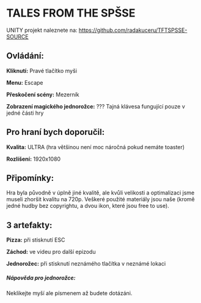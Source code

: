 # TALES FROM THE SPŠSE


UNITY projekt naleznete na: https://github.com/radakuceru/TFTSPSSE-SOURCE

## Ovládání:

**Kliknutí:** Pravé tlačítko myši

**Menu:** Escape

**Přeskočení scény:** Mezerník

**Zobrazení magického jednorožce:** ??? Tajná klávesa fungující pouze v jedné části hry


## Pro hraní bych doporučil:

**Kvalita:** ULTRA (hra většinou není moc náročná pokud nemáte toaster)

**Rozlišení:** 1920x1080

## Připomínky:

Hra byla původně v úplně jiné kvalitě, ale kvůli velikosti a optimalizaci jsme museli zhoršit kvalitu na 720p.
Veškeré použité materiály jsou naše (kromě jedné hudby bez copyrightu, a dvou ikon, které jsou free to use).

## 3 artefakty:

**Pizza:** při stisknutí ESC

**Záchod:** ve videu pro další epizodu

**Jednorožec:** při stisknutí neznámého tlačítka v neznámé lokaci

##### Nápověda pro jednorožce:

Neklikejte myší ale písmenem až budete dotázáni.

